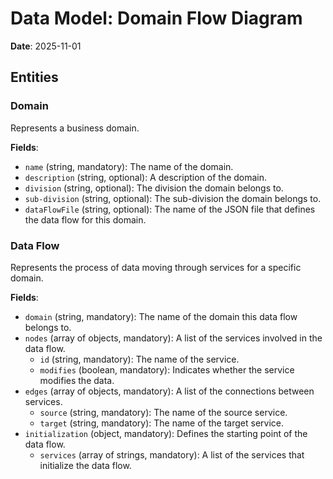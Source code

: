 # Data Model: Domain Flow Diagram

**Date**: 2025-11-01

## Entities

### Domain

Represents a business domain.

**Fields**:

- `name` (string, mandatory): The name of the domain.
- `description` (string, optional): A description of the domain.
- `division` (string, optional): The division the domain belongs to.
- `sub-division` (string, optional): The sub-division the domain belongs to.
- `dataFlowFile` (string, optional): The name of the JSON file that defines the data flow for this domain.

### Data Flow

Represents the process of data moving through services for a specific domain.

**Fields**:

- `domain` (string, mandatory): The name of the domain this data flow belongs to.
- `nodes` (array of objects, mandatory): A list of the services involved in the data flow.
  - `id` (string, mandatory): The name of the service.
  - `modifies` (boolean, mandatory): Indicates whether the service modifies the data.
- `edges` (array of objects, mandatory): A list of the connections between services.
  - `source` (string, mandatory): The name of the source service.
  - `target` (string, mandatory): The name of the target service.
- `initialization` (object, mandatory): Defines the starting point of the data flow.
  - `services` (array of strings, mandatory): A list of the services that initialize the data flow.
